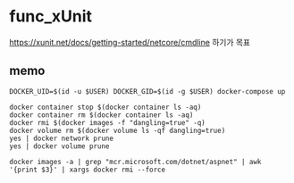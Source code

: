 # func_xUnit
https://xunit.net/docs/getting-started/netcore/cmdline 하기가 목표

## memo
```
DOCKER_UID=$(id -u $USER) DOCKER_GID=$(id -g $USER) docker-compose up

docker container stop $(docker container ls -aq)
docker container rm $(docker container ls -aq)
docker rmi $(docker images -f "dangling=true" -q)
docker volume rm $(docker volume ls -qf dangling=true)
yes | docker network prune
yes | docker volume prune

docker images -a | grep "mcr.microsoft.com/dotnet/aspnet" | awk '{print $3}' | xargs docker rmi --force
```